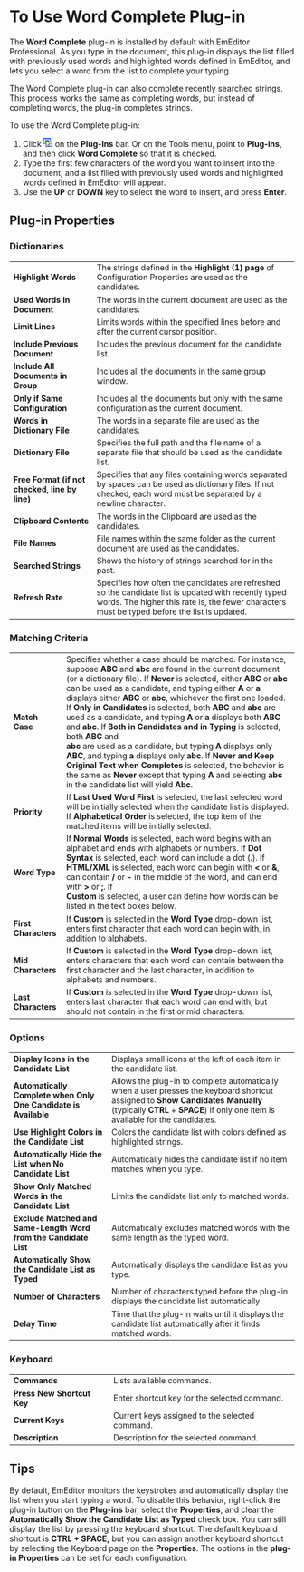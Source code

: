 # To Use Word Complete Plug-in

The **Word Complete** plug-in is installed by default with EmEditor Professional. As you type in the document, this plug-in displays the list filled with previously used words and highlighted words defined in EmEditor, and lets you select a
word from the list to complete your typing.

The Word Complete plug-in can also complete recently searched strings. This process works the same as completing words, but instead of completing words, the plug-in completes strings.

To use the Word Complete plug-in:

1. Click ![](../../images/wordcomplete.png) on the **Plug-Ins** bar. Or on the Tools menu, point to **Plug-ins**, and then click **Word Complete** so that it is checked.
2. Type the first few characters of the word you want to insert into the document, and a list filled with previously used words and highlighted words defined in EmEditor will appear.
3. Use the **UP** or **DOWN** key to select the word to insert, and press **Enter**.

## Plug-in Properties

### Dictionaries

|     |     |
| --- | --- |
| **Highlight Words** | The strings defined in the **Highlight (1) page** of Configuration Properties are used as the candidates. |
| **Used Words in Document** | The words in the current document are used as the candidates. |
| **Limit Lines** | Limits words within the specified lines before and after the current cursor position. |
| **Include Previous Document** | Includes the previous document for the candidate list. |
| **Include All Documents in Group** | Includes all the documents in the same group window. |
| **Only if Same Configuration** | Includes all the documents but only with the same configuration as the current document. |
| **Words in Dictionary File** | The words in a separate file are used as the candidates. |
| **Dictionary File** | Specifies the full path and the file name of a separate file that should be used as the candidate list. |
| **Free Format (if not checked, line by line)** | Specifies that any files containing words separated by spaces can be used as dictionary files. If not checked, each word must be separated by a newline character. |
| **Clipboard Contents** | The words in the Clipboard are used as the candidates. |
| **File Names** | File names within the same folder as the current document are used as the candidates. |
| **Searched Strings** | Shows the history of strings searched for in the past. |
| **Refresh Rate** | Specifies how often the candidates are refreshed so the candidate list is updated with recently typed words. The higher this rate is, the fewer characters must be typed before the list is updated. |

### Matching Criteria

|     |     |
| --- | --- |
| **Match Case** | Specifies whether a case should be matched. For instance, suppose **ABC** and **abc** are found in the current document (or a dictionary file). If **Never** is selected, either **ABC** or **abc** can be used as a candidate, and typing either **A** or **a** displays either **ABC** or **abc**, whichever the first one loaded. If **Only in Candidates** is selected, both **ABC** and **abc** are used as a candidate, and typing **A** or **a** displays both **ABC** and **abc**. If **Both in Candidates and in Typing** is selected, both **ABC** and<br> **abc** are used as a candidate, but typing **A** displays only **ABC**, and typing **a** displays only **abc**. If **Never and Keep Original Text when Completes** is selected, the behavior is the same as **Never** except that typing **A** and selecting **abc** in the candidate list will yield **Abc**. |
| **Priority** | If **Last Used Word First** is selected, the last selected word will be initially selected when the candidate list is displayed. If **Alphabetical Order** is selected, the top item of the matched items will be initially selected. |
| **Word Type** | If **Normal Words** is selected, each word begins with an alphabet and ends with alphabets or numbers. If **Dot Syntax** is selected, each word can include a dot (**.**). If **HTML/XML** is selected, each word can begin with **<** or **&**, can contain **/** or **-** in the middle of the word, and can end with **>** or **;**. If<br> **Custom** is selected, a user can define how words can be listed in the text boxes below. |
| **First Characters** | If **Custom** is selected in the **Word Type** drop-down list, enters first character that each word can begin with, in addition to alphabets. |
| **Mid Characters** | If **Custom** is selected in the **Word Type** drop-down list, enters characters that each word can contain between the first character and the last character, in addition to alphabets and numbers. |
| **Last Characters** | If **Custom** is selected in the **Word Type** drop-down list, enters last character that each word can end with, but should not contain in the first or mid characters. |

### Options

|     |     |
| --- | --- |
| **Display Icons in the Candidate List** | Displays small icons at the left of each item in the candidate list. |
| **Automatically Complete when Only One Candidate is Available** | Allows the plug-in to complete automatically when a user presses the keyboard shortcut assigned to **Show Candidates Manually** (typically **CTRL** + **SPACE**) if only one item is available for the candidates. |
| **Use Highlight Colors in the Candidate List** | Colors the candidate list with colors defined as highlighted strings. |
| **Automatically Hide the List when No Candidate List** | Automatically hides the candidate list if no item matches when you type. |
| **Show Only Matched Words in the Candidate List** | Limits the candidate list only to matched words. |
| **Exclude Matched and Same-Length Word from the Candidate List** | Automatically excludes matched words with the same length as the typed word. |
| **Automatically Show the Candidate List as Typed** | Automatically displays the candidate list as you type. |
| **Number of Characters** | Number of characters typed before the plug-in displays the candidate list automatically. |
| **Delay Time** | Time that the plug-in waits until it displays the candidate list automatically after it finds matched words. |

### Keyboard

|     |     |
| --- | --- |
| **Commands** | Lists available commands. |
| **Press New Shortcut Key** | Enter shortcut key for the selected command. |
| **Current Keys** | Current keys assigned to the selected command. |
| **Description** | Description for the selected command. |

## Tips

By default, EmEditor monitors the keystrokes and automatically display the list when you start typing a word. To disable this behavior, right-click the plug-in button on the **Plug-ins** bar, select the **Properties**, and clear the **Automatically Show the Candidate List as Typed** check box. You can still display the list by pressing the keyboard
shortcut. The default keyboard shortcut is **CTRL + SPACE,** but you can assign another keyboard shortcut by selecting the Keyboard page on the **Properties**. The options in the **plug-in Properties** can be
set for each configuration.
